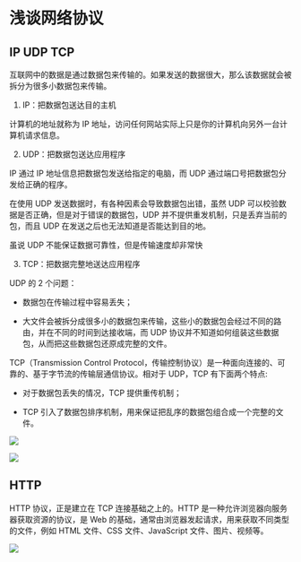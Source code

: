 # 浅谈网络协议

## IP UDP TCP

互联网中的数据是通过数据包来传输的。如果发送的数据很大，那么该数据就会被拆分为很多小数据包来传输。

1. IP：把数据包送达目的主机

计算机的地址就称为 IP 地址，访问任何网站实际上只是你的计算机向另外一台计算机请求信息。

2. UDP：把数据包送达应用程序

IP 通过 IP 地址信息把数据包发送给指定的电脑，而 UDP 通过端口号把数据包分发给正确的程序。

在使用 UDP 发送数据时，有各种因素会导致数据包出错，虽然 UDP 可以校验数据是否正确，但是对于错误的数据包，UDP 并不提供重发机制，只是丢弃当前的包，而且 UDP 在发送之后也无法知道是否能达到目的地。

虽说 UDP 不能保证数据可靠性，但是传输速度却非常快

3. TCP：把数据完整地送达应用程序

UDP 的 2 个问题：

- 数据包在传输过程中容易丢失；

- 大文件会被拆分成很多小的数据包来传输，这些小的数据包会经过不同的路由，并在不同的时间到达接收端，而 UDP 协议并不知道如何组装这些数据包，从而把这些数据包还原成完整的文件。

TCP（Transmission Control Protocol，传输控制协议）是一种面向连接的、可靠的、基于字节流的传输层通信协议。相对于 UDP，TCP 有下面两个特点:

- 对于数据包丢失的情况，TCP 提供重传机制；

- TCP 引入了数据包排序机制，用来保证把乱序的数据包组合成一个完整的文件。

![](https://static001.geekbang.org/resource/image/94/32/943ac29f7d5b45a8861b0cde5da99032.png)

![](https://static001.geekbang.org/resource/image/44/44/440ee50de56edc27c6b3c992b3a25844.png)

## HTTP

HTTP 协议，正是建立在 TCP 连接基础之上的。HTTP 是一种允许浏览器向服务器获取资源的协议，是 Web 的基础，通常由浏览器发起请求，用来获取不同类型的文件，例如 HTML 文件、CSS 文件、JavaScript 文件、图片、视频等。

![](https://static001.geekbang.org/resource/image/12/80/1277f342174b23f9442d3b27016d7980.png)
